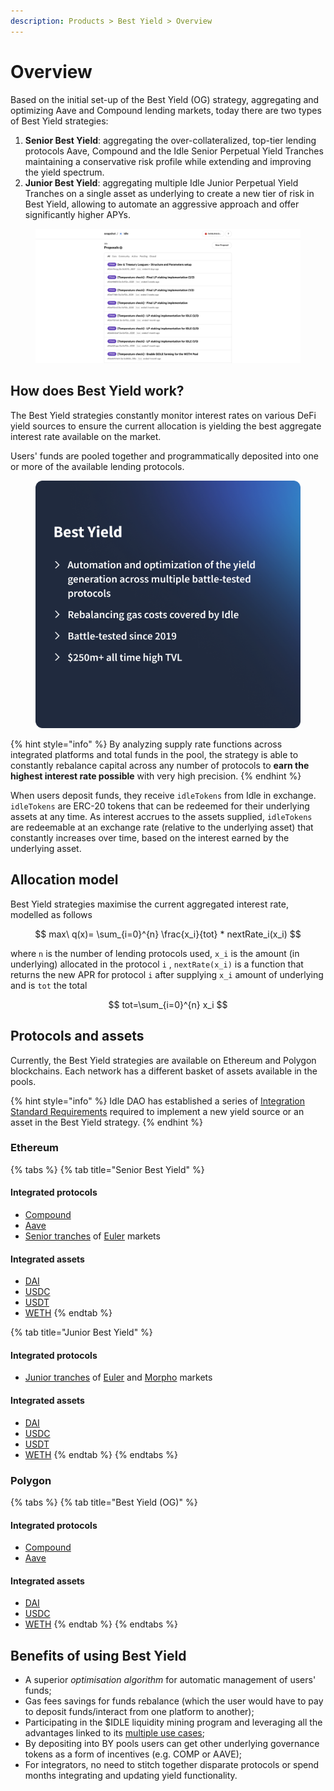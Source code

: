 ```yaml
---
description: Products > Best Yield > Overview
---
```


# Overview

Based on the initial set-up of the Best Yield (OG) strategy, aggregating and optimizing Aave and Compound lending markets, today there are two types of Best Yield strategies:

1. **Senior Best Yield**: aggregating the over-collateralized, top-tier lending protocols Aave, Compound and the Idle Senior Perpetual Yield Tranches maintaining a conservative risk profile while extending and improving the yield spectrum.
2. **Junior Best Yield**: aggregating multiple Idle Junior Perpetual Yield Tranches on a single asset as underlying to create a new tier of risk in Best Yield, allowing to automate an aggressive approach and offer significantly higher APYs.

<figure><img src="../../.gitbook/assets/image (3).png" alt=""><figcaption></figcaption></figure>

## How does Best Yield work?

The Best Yield strategies constantly monitor interest rates on various DeFi yield sources to ensure the current allocation is yielding the best aggregate interest rate available on the market.

Users' funds are pooled together and programmatically deposited into one or more of the available lending protocols.&#x20;

<figure><img src="../../.gitbook/assets/BY.png" alt=""><figcaption></figcaption></figure>

{% hint style="info" %}
By analyzing supply rate functions across integrated platforms and total funds in the pool, the strategy is able to constantly rebalance capital across any number of protocols to **earn the highest interest rate possible** with very high precision.
{% endhint %}

When users deposit funds, they receive `idleTokens` from Idle in exchange. `idleTokens` are ERC-20 tokens that can be redeemed for their underlying assets at any time. As interest accrues to the assets supplied, `idleTokens` are redeemable at an exchange rate (relative to the underlying asset) that constantly increases over time, based on the interest earned by the underlying asset.

## Allocation model

Best Yield strategies maximise the current aggregated interest rate, modelled as follows

$$
max\ q(x)= \sum_{i=0}^{n} \frac{x_i}{tot} * nextRate_i(x_i)
$$

where `n` is the number of lending protocols used, `x_i` is the amount (in underlying) allocated in the protocol `i` , `nextRate(x_i)` is a function that returns the new APR for protocol `i` after supplying `x_i` amount of underlying and is `tot` the total

$$
tot=\sum_{i=0}^{n} x_i
$$

## Protocols and assets&#x20;

Currently, the Best Yield strategies are available on Ethereum and Polygon blockchains. Each network has a different basket of assets available in the pools.

{% hint style="info" %}
Idle DAO has established a series of [Integration Standard Requirements](../../developers/security/integration-standard-requirements.md) required to implement a new yield source or an asset in the Best Yield strategy.
{% endhint %}

### Ethereum

{% tabs %}
{% tab title="Senior Best Yield" %}
#### Integrated protocols

* [Compound](https://compound.finance/)
* [Aave](https://aave.com/)
* [Senior tranches](../yield-tranches/overview.md#senior-tranches) of [Euler](https://www.euler.finance/) markets

#### Integrated assets

* [DAI](https://etherscan.io/address/0x3fe7940616e5bc47b0775a0dccf6237893353bb4)
* [USDC](https://etherscan.io/address/0x5274891bEC421B39D23760c04A6755eCB444797C)
* [USDT](https://etherscan.io/address/0xF34842d05A1c888Ca02769A633DF37177415C2f8)
* [WETH](https://etherscan.io/address/0xc8e6ca6e96a326dc448307a5fde90a0b21fd7f80)
{% endtab %}

{% tab title="Junior Best Yield" %}
#### Integrated protocols

* [Junior tranches](../yield-tranches/overview.md#senior-tranches) of [Euler](https://www.euler.finance/) and [Morpho](https://www.morpho.xyz/) markets

#### Integrated assets

* [DAI](https://etherscan.io/address/0xeC9482040e6483B7459CC0Db05d51dfA3D3068E1)
* [USDC](https://etherscan.io/address/0xDc7777C771a6e4B3A82830781bDDe4DBC78f320e)
* [USDT](https://etherscan.io/address/0xfa3AfC9a194BaBD56e743fA3b7aA2CcbED3eAaad)
* [WETH](https://etherscan.io/address/0x62a0369c6bb00054e589d12aad7ad81ed789514b)
{% endtab %}
{% endtabs %}

### Polygon

{% tabs %}
{% tab title="Best Yield (OG)" %}
#### Integrated protocols

* [Compound](https://compound.finance/)
* [Aave](https://aave.com/)

#### Integrated assets

* [DAI](https://polygonscan.com/token/0x8f3cf7ad23cd3cadbd9735aff958023239c6a063)
* [USDC](https://polygonscan.com/token/0x2791bca1f2de4661ed88a30c99a7a9449aa84174)
* [WETH](https://polygonscan.com/token/0x7ceb23fd6bc0add59e62ac25578270cff1b9f619)
{% endtab %}
{% endtabs %}

## Benefits of using Best Yield

* A superior _optimisation algorithm_ for automatic management of users' funds;&#x20;
* Gas fees savings for funds rebalance (which the user would have to pay to deposit funds/interact from one platform to another);&#x20;
* Participating in the $IDLE liquidity mining program and leveraging all the advantages linked to its [multiple use cases](../../governance/idle/use-cases/);&#x20;
* By depositing into BY pools users can get other underlying governance tokens as a form of incentives (e.g. COMP or AAVE);&#x20;
* For integrators, no need to stitch together disparate protocols or spend months integrating and updating yield functionality.
